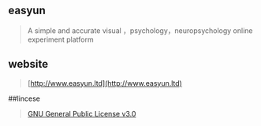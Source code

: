 ## easyun

>A simple and accurate visual ，psychology，neuropsychology online experiment platform

## website
>[http://www.easyun.ltd](http://www.easyun.ltd)

##lincese
>[GNU General Public License v3.0](https://opensource.org/licenses/gpl-3.0.html)
  
